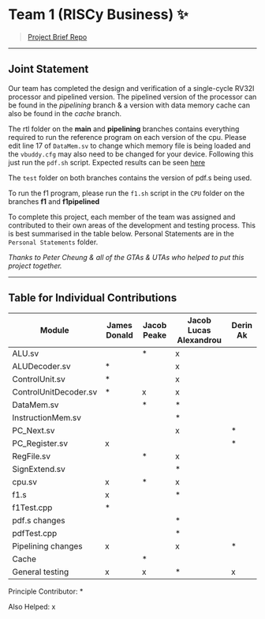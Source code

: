 # Team 1 (RISCy Business) ✨

> [Project Brief Repo](https://github.com/EIE2-IAC-Labs/Project_Brief)

___
## Joint Statement

Our team has completed the design and verification of a single-cycle RV32I processor and pipelined version. The pipelined version of the processor can be found in the *pipelining* branch & a version with data memory cache can also be found in the *cache* branch.

The rtl folder on the **main** and **pipelining** branches contains everything required to run the reference program on each version of the cpu. Please edit line 17 of `DataMem.sv` to change which memory file is being loaded and the `vbuddy.cfg` may also need to be changed for your device. Following this just run the `pdf.sh` script. Expected results can be seen [here](/Personal%20Statements/JAlexandrouStatement.md/#Results)

The `test` folder on both branches contains the version of pdf.s being used.

To run the f1 program, please run the `f1.sh` script in the `CPU` folder on the branches **f1** and **f1pipelined**

To complete this project, each member of the team was assigned and contributed to their own areas of the development and testing process. This is best summarised in the table below. Personal Statements are in the `Personal Statements` folder.

*Thanks to Peter Cheung & all of the GTAs & UTAs who helped to put this project together.*

___

## Table for Individual Contributions

| Module | James Donald | Jacob Peake | Jacob Lucas Alexandrou | Derin Ak |
| --- | --- | --- | --- | --- |
| ALU.sv |  | * | x |  |
| ALUDecoder.sv | * |  | x |  |
| ControlUnit.sv | * |  | x |  |
| ControlUnitDecoder.sv | * | x | x |  |
| DataMem.sv |  | * | * |  |
| InstructionMem.sv |  |  | * |  |
| PC_Next.sv |  |  | x | * |
| PC_Register.sv | x |  |  | * |
| RegFile.sv |  | * | x |  |
| SignExtend.sv |  |  | * |  |
| cpu.sv | x | * | x |  |
| f1.s | x |  | * |  |
| f1Test.cpp | * |  |  |  |
| pdf.s changes|  |  | * |  |
| pdfTest.cpp |  |  | * |  |
| Pipelining changes | x |  | x | * |
| Cache |  | * |  |  |
| General testing | x | x | * | x |

Principle Contributor: *

Also Helped: x


